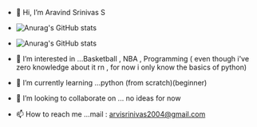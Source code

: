 - 👋 Hi, I’m Aravind Srinivas S
- ![Anurag's GitHub stats](https://github-readme-stats.vercel.app/api?username=aravind-2707&show_icons=true)
- ![Anurag's GitHub stats](https://github-readme-stats.vercel.app/api?username=aravind-2707&show_icons=true&theme=radical)


- 👀 I’m interested in ...Basketball , NBA , Programming ( even though i've zero knowledge about it rn , for now i only know the basics of python)
- 🌱 I’m currently learning ...python (from scratch)(beginner)
- 💞️ I’m looking to collaborate on ... no ideas for now 
- 📫 How to reach me ...mail : arvisrinivas2004@gmail.com

<!---
aravind-2707/aravind-2707 is a ✨ special ✨ repository because its `README.md` (this file) appears on your GitHub profile.
You can click the Preview link to take a look at your changes.
--->
